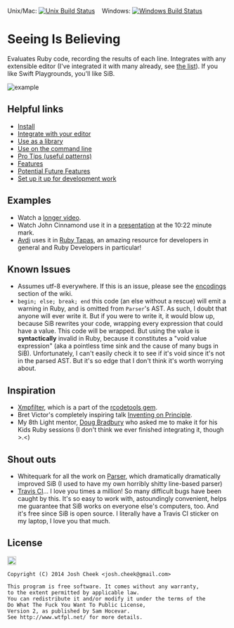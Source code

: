 Unix/Mac: [![Unix Build Status](https://secure.travis-ci.org/JoshCheek/seeing_is_believing.svg?branch=master)](http://travis-ci.org/JoshCheek/seeing_is_believing) &nbsp;&nbsp;
Windows:  [![Windows Build Status](https://ci.appveyor.com/api/projects/status/github/JoshCheek/seeing_is_believing?branch=master&svg=true)](https://ci.appveyor.com/project/JoshCheek/seeing-is-believing)

Seeing Is Believing
===================

Evaluates Ruby code, recording the results of each line.
Integrates with any extensible editor (I've integrated it with many already, see [the list](https://github.com/JoshCheek/seeing_is_believing/wiki/Editor-Integration)).
If you like Swift Playgrounds, you'll like SiB.

![example](https://s3.amazonaws.com/josh.cheek/images/scratch/sib-example1.gif)


Helpful links
-------------

* [Install](https://github.com/JoshCheek/seeing_is_believing/wiki/Installation)
* [Integrate with your editor](https://github.com/JoshCheek/seeing_is_believing/wiki/Editor-Integration)
* [Use as a library](https://github.com/JoshCheek/seeing_is_believing/wiki/Library-example)
* [Use on the command line](https://github.com/JoshCheek/seeing_is_believing/wiki/Command-Line-Usage)
* [Pro Tips (useful patterns)](https://github.com/JoshCheek/seeing_is_believing/wiki/Pro-Tips)
* [Features](https://github.com/JoshCheek/seeing_is_believing/tree/master/features)
* [Potential Future Features](https://github.com/JoshCheek/seeing_is_believing/wiki/Potential-future-features)
* [Set up it up for development work](https://github.com/JoshCheek/seeing_is_believing/wiki/Setting-it-up-for-Development)


Examples
--------

* Watch a [longer video](http://vimeo.com/73866851).
* Watch John Cinnamond use it in a [presentation](http://brightonruby.com/2016/the-point-of-objects-john-cinnamond/)
  at the 10:22 minute mark.
* [Avdi](https://github.com/avdi) uses it in [Ruby Tapas](https://www.rubytapas.com/),
  an amazing resource for developers in general and Ruby Developers in particular!


Known Issues
------------

* Assumes utf-8 everywhere. If this is an issue, please see the [encodings](https://github.com/JoshCheek/seeing_is_believing/wiki/Encodings) section of the wiki.
* `begin; else; break; end` this code (an else without a rescue) will emit a warning in Ruby, and is omitted from `Parser`'s AST.
  As such, I doubt that anyone will ever write it. But if you were to write it, it would blow up, because SiB rewrites your code, wrapping every expression that could have a value.
  This code will be wrapped. But using the value is **syntactically** invalid in Ruby, because it constitutes a "void value expression" (aka a pointless time sink and the cause of many bugs in SiB).
  Unfortunately, I can't easily check it to see if it's void since it's not in the parsed AST.  But it's so edge that I don't think it's worth worrying about.


Inspiration
-----------

* [Xmpfilter](http://www.rubydoc.info/gems/rcodetools/0.8.5.0/Rcodetools/XMPFilter), which is a part of the [rcodetools gem](https://rubygems.org/gems/rcodetools).
* Bret Victor's completely inspiring talk [Inventing on Principle](https://www.youtube.com/watch?v=PUv66718DII).
* My 8th Light mentor, [Doug Bradbury](http://blog.8thlight.com/doug-bradbury/archive.html) who asked me to make it for his Kids Ruby sessions (I don't think we ever finished integrating it, though >.<)


Shout outs
----------

* Whitequark for all the work on [Parser](http://github.com/whitequark/parser/), which dramatically dramatically improved SiB (I used to have my own horribly shitty line-based parser)
* [Travis CI](https://travis-ci.org/JoshCheek/seeing_is_believing)... I love you times a million! So many difficult bugs have been caught by this.
  It's so easy to work with, astoundingly convenient, helps me guarantee that SiB works on everyone else's computers, too. And it's free since SiB is open source.
  I literally have a Travis CI sticker on my laptop, I love you that much.

License
-------

<a href="http://www.wtfpl.net/"><img src="http://www.wtfpl.net/wp-content/uploads/2012/12/wtfpl.svg" height="20" alt="WTFPL" /></a>

    Copyright (C) 2014 Josh Cheek <josh.cheek@gmail.com>

    This program is free software. It comes without any warranty,
    to the extent permitted by applicable law.
    You can redistribute it and/or modify it under the terms of the
    Do What The Fuck You Want To Public License,
    Version 2, as published by Sam Hocevar.
    See http://www.wtfpl.net/ for more details.
